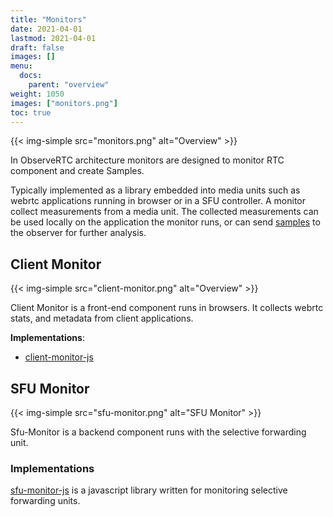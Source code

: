 ```yaml
---
title: "Monitors"
date: 2021-04-01
lastmod: 2021-04-01
draft: false
images: []
menu:
  docs:
    parent: "overview"
weight: 1050
images: ["monitors.png"]
toc: true
---
```


{{< img-simple src="monitors.png" alt="Overview" >}}

In ObserveRTC architecture monitors are designed to monitor RTC component and create Samples. 

Typically implemented as a library 
embedded into media units such as webrtc applications running in browser or in a SFU controller.
A monitor collect measurements from a media unit. The collected measurements can be used locally 
on the application the monitor runs, or can send [samples](/docs/overview/schemas/#samples) to the 
observer for further analysis.

## Client Monitor

{{< img-simple src="client-monitor.png" alt="Overview" >}}

Client Monitor is a front-end component runs in browsers. It collects webrtc stats, and metadata from client applications.

**Implementations**:

* [client-monitor-js]() 



## SFU Monitor

{{< img-simple src="sfu-monitor.png" alt="SFU Monitor" >}}

Sfu-Monitor is a backend component runs with the selective forwarding unit. 

### Implementations

[sfu-monitor-js](https://github.com/ObserveRTC/sfu-monitor-js) is a javascript library written 
for monitoring selective forwarding units. 